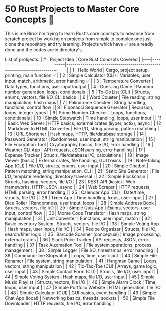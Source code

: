 # 50 Rust Projects to Master Core Concepts 🦀

This is me Biruk i'm trying to learn Rust's core concepts to advance from scratch project by working on projects from simple to complex one just clone the repository and try learning.
Projects which have ✅ are alreadly done and the codes are in directory's.

List of prokjects.
| #  | Project Idea                      | Core Rust Concepts Covered                                                   |
|----|----------------------------------|------------------------------------------------------------------------------|
| 1  | Hello World                      | Cargo, project setup, printing, main function  ✅                            |
| 2  | Simple Calculator (CLI)         | Variables, user input, match, arithmetic, error handling  ✅                  |
| 3  | Temperature Converter           | Data types, functions, user input/output                                     |
| 4  | Guessing Game                   | Random number generation, loops, conditionals                                |
| 5  | To-Do List (CLI)                | Structs, enums, vectors, file I/O, CLI basics                                |
| 6  | Word Counter                    | File reading, string manipulation, hash maps                                 |
| 7  | Palindrome Checker             | String handling, functions, control flow                                     |
| 8  | Fibonacci Sequence Generator   | Recursion, loops, integer types                                              |
| 9  | Prime Number Checker           | Loops, functions, conditionals                                               |
| 10 | Simple Stopwatch               | Time handling, loops, user input                                             |
| 11 | Basic Web Server               | HTTP basics, external crates (hyper, actix), async                           |
| 12 | Markdown to HTML Converter     | File I/O, string parsing, pattern matching                                   |
| 13 | URL Shortener                  | Hash maps, HTTP, file/database storage                                       |
| 14 | Password Generator             | Randomness, user input, string manipulation                                  |
| 15 | File Encryption Tool           | Cryptography basics, file I/O, error handling                                |
| 16 | Weather CLI App                | API requests, JSON parsing, error handling                                   |
| 17 | Expense Tracker                | Structs, file/database I/O, calculations                                     |
| 18 | Image Viewer (basic)           | External crates, file handling, GUI basics                                   |
| 19 | Note-taking App (CLI)          | File I/O, structs, enums, user input                                         |
| 20 | Simple Chatbot                 | Pattern matching, string manipulation, CLI                                   |
| 21 | Static Site Generator          | File I/O, template rendering, directory traversal                            |
| 22 | Simple Blockchain              | Structs, hashing, vectors, file I/O                                          |
| 23 | REST API (basic)               | Web frameworks, HTTP, JSON, async                                            |
| 24 | Web Scraper                    | HTTP requests, HTML parsing, error handling                                  |
| 25 | Calendar App (CLI)            | Date/time, structs, file I/O                                                 |
| 26 | Timer App                      | Time handling, loops, user input                                             |
| 27 | Dice Roller                    | Randomness, user input, loops                                                |
| 28 | Simple Address Book            | Structs, vectors, file I/O                                                   |
| 29 | Simple Quiz App                | Enums, vectors, user input, control flow                                     |
| 30 | Morse Code Translator          | Hash maps, string manipulation                                               |
| 31 | Unit Converter                 | Functions, user input, match                                                 |
| 32 | Basic Inventory System         | Structs, vectors, file I/O                                                   |
| 33 | Simple Voting App              | Hash maps, user input, file I/O                                              |
| 34 | Recipe Organizer               | Structs, file I/O, search/filter logic                                       |
| 35 | Barcode Scanner (conceptual)   | Image processing, external crates                                            |
| 36 | Stock Price Tracker            | API requests, JSON, error handling                                           |
| 37 | Task Automation Tool           | File system operations, process management                                   |
| 38 | Simple Logger                  | File I/O, timestamps, error handling                                         |
| 39 | Command-line Stopwatch         | Loops, time, user input                                                      |
| 40 | Simple File Renamer            | File system, string manipulation                                             |
| 41 | Hangman Game                   | Loops, vectors, string manipulation                                          |
| 42 | Tic-Tac-Toe (CLI)              | Arrays, game logic, user input                                               |
| 43 | Simple Contact Form (CLI)      | Structs, file I/O, user input                                                |
| 44 | Simple Voting System           | Hash maps, file I/O, user input                                              |
| 45 | Simple Music Playlist          | Structs, vectors, file I/O                                                   |
| 46 | Simple Alarm Clock             | Time, loops, user input                                                      |
| 47 | Simple Portfolio Website       | HTML generation, file I/O                                                    |
| 48 | Simple Calculator (GUI)        | GUI basics, event handling                                                   |
| 49 | Simple Chat App (local)        | Networking basics, threads, sockets                                          |
| 50 | Simple File Downloader         | HTTP requests, file I/O, error handling                                      |

